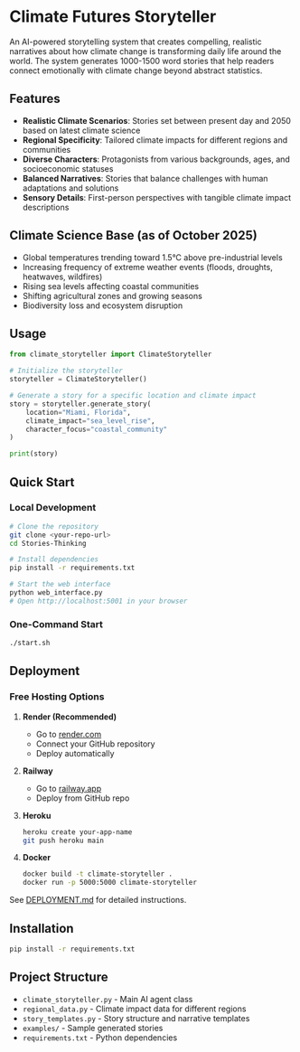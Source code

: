 # Climate Futures Storyteller

An AI-powered storytelling system that creates compelling, realistic narratives about how climate change is transforming daily life around the world. The system generates 1000-1500 word stories that help readers connect emotionally with climate change beyond abstract statistics.

## Features

- **Realistic Climate Scenarios**: Stories set between present day and 2050 based on latest climate science
- **Regional Specificity**: Tailored climate impacts for different regions and communities
- **Diverse Characters**: Protagonists from various backgrounds, ages, and socioeconomic statuses
- **Balanced Narratives**: Stories that balance challenges with human adaptations and solutions
- **Sensory Details**: First-person perspectives with tangible climate impact descriptions

## Climate Science Base (as of October 2025)

- Global temperatures trending toward 1.5°C above pre-industrial levels
- Increasing frequency of extreme weather events (floods, droughts, heatwaves, wildfires)
- Rising sea levels affecting coastal communities
- Shifting agricultural zones and growing seasons
- Biodiversity loss and ecosystem disruption

## Usage

```python
from climate_storyteller import ClimateStoryteller

# Initialize the storyteller
storyteller = ClimateStoryteller()

# Generate a story for a specific location and climate impact
story = storyteller.generate_story(
    location="Miami, Florida",
    climate_impact="sea_level_rise",
    character_focus="coastal_community"
)

print(story)
```

## Quick Start

### Local Development

```bash
# Clone the repository
git clone <your-repo-url>
cd Stories-Thinking

# Install dependencies
pip install -r requirements.txt

# Start the web interface
python web_interface.py
# Open http://localhost:5001 in your browser
```

### One-Command Start

```bash
./start.sh
```

## Deployment

### Free Hosting Options

1. **Render (Recommended)**

   - Go to [render.com](https://render.com)
   - Connect your GitHub repository
   - Deploy automatically

2. **Railway**

   - Go to [railway.app](https://railway.app)
   - Deploy from GitHub repo

3. **Heroku**

   ```bash
   heroku create your-app-name
   git push heroku main
   ```

4. **Docker**
   ```bash
   docker build -t climate-storyteller .
   docker run -p 5000:5000 climate-storyteller
   ```

See [DEPLOYMENT.md](DEPLOYMENT.md) for detailed instructions.

## Installation

```bash
pip install -r requirements.txt
```

## Project Structure

- `climate_storyteller.py` - Main AI agent class
- `regional_data.py` - Climate impact data for different regions
- `story_templates.py` - Story structure and narrative templates
- `examples/` - Sample generated stories
- `requirements.txt` - Python dependencies
